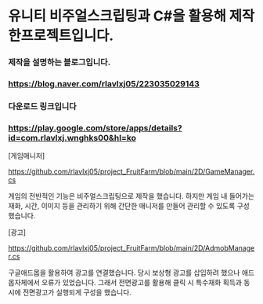 # 유니티 비주얼스크립팅과 C#을 활용해 제작한프로젝트입니다.

### 제작을 설명하는 블로그입니다.

### https://blog.naver.com/rlavlxj05/223035029143

### 다운로드 링크입니다

### https://play.google.com/store/apps/details?id=com.rlavlxj.wnghks00&hl=ko

[게임매니저]

https://github.com/rlavlxj05/project_FruitFarm/blob/main/2D/GameManager.cs

게임의 전반적인 기능은 비주얼스크립팅으로 제작을 했습니다. 하지만 게임 내 들어가는 재화, 시간, 이미지 등을 관리하기 위해 간단한 매니저를 만들어 관리할 수 있도록 구성했습니다.

[광고]

https://github.com/rlavlxj05/project_FruitFarm/blob/main/2D/AdmobManager.cs

구글애드몹을 활용하여 광고를 연결했습니다. 당시 보상형 광고를 삽입하려 했으나 애드몹자체에서 오류가 있었습니다. 그래서 전면광고를 활용해 클릭 시 특수재화 획득과 동시에 전면광고가 실행되게 구성을 했습니다.
